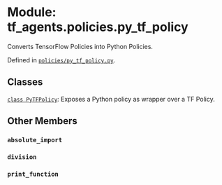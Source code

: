 <div itemscope itemtype="http://developers.google.com/ReferenceObject">
<meta itemprop="name" content="tf_agents.policies.py_tf_policy" />
<meta itemprop="path" content="Stable" />
<meta itemprop="property" content="absolute_import"/>
<meta itemprop="property" content="division"/>
<meta itemprop="property" content="print_function"/>
</div>

# Module: tf_agents.policies.py_tf_policy

Converts TensorFlow Policies into Python Policies.



Defined in [`policies/py_tf_policy.py`](https://github.com/tensorflow/agents/tree/master/tf_agents/policies/py_tf_policy.py).

<!-- Placeholder for "Used in" -->


## Classes

[`class PyTFPolicy`](../../tf_agents/policies/py_tf_policy/PyTFPolicy.md): Exposes a Python policy as wrapper over a TF Policy.

## Other Members

<h3 id="absolute_import"><code>absolute_import</code></h3>

<h3 id="division"><code>division</code></h3>

<h3 id="print_function"><code>print_function</code></h3>

